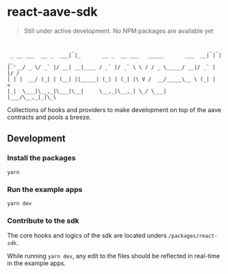 # react-aave-sdk

> Still under active development. No NPM packages are available yet

```

                     _                                            _ _
 _ __ ___  __ _  ___| |_       __ _  __ ___   _____       ___  __| | | __
| '__/ _ \/ _` |/ __| __|____ / _` |/ _` \ \ / / _ \_____/ __|/ _` | |/ /
| | |  __/ (_| | (__| ||_____| (_| | (_| |\ V /  __/_____\__ \ (_| |   <
|_|  \___|\__,_|\___|\__|     \__,_|\__,_| \_/ \___|     |___/\__,_|_|\_\

```

Collections of hooks and providers to make development on top of the aave contracts and pools a breeze.

## Development

### Install the packages

`yarn`

### Run the example apps

`yarn dev`

### Contribute to the sdk

The core hooks and logics of the sdk are located unders `/packages/react-sdk`.

While running `yarn dev`, any edit to the files should be reflected in real-time in the example apps.
